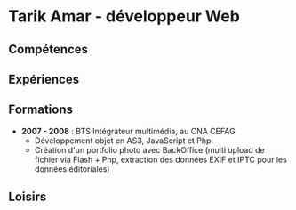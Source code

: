 # Tarik Amar - développeur Web

## Compétences
## Expériences
## Formations
- **2007 - 2008** : BTS Intégrateur multimédia, au CNA CEFAG
    - Développement objet en AS3, JavaScript et Php.
    - Création d'un portfolio photo avec BackOffice
    (multi upload de fichier via Flash + Php, extraction des données EXIF et IPTC pour les données éditoriales)
## Loisirs
